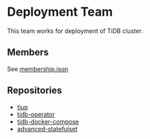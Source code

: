 # Deployment Team

This team works for deployment of TiDB cluster.

## Members

See [membership.json](membership.json)

## Repositories

* [tiup](https://github.com/pingcap/tiup)
* [tidb-operator](https://github.com/pingcap/tidb-operator)
* [tidb-docker-compose](https://github.com/pingcap/tidb-docker-compose)
* [advanced-statefulset](https://github.com/pingcap/advanced-statefulset)
